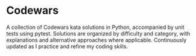 # Codewars

A collection of Codewars kata solutions in Python, accompanied by unit tests using pytest. Solutions are organized by difficulty and category, with explanations and alternative approaches where applicable. Continuously updated as I practice and refine my coding skills.
